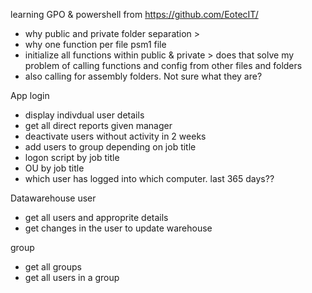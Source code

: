 

learning GPO & powershell from https://github.com/EotecIT/ 
* why public and private folder separation >
* why one function per file
psm1 file 
* initialize all functions within public & private > does that solve my problem of calling functions and config from other files and folders 
* also calling for assembly folders. Not sure what they are?

App 
login
* display indivdual user details
* get all direct reports given manager
* deactivate users without activity in 2 weeks
* add users to group depending on job title
* logon script by job title
* OU by job title
* which user has logged into which computer. last 365 days??


Datawarehouse
user
* get all users and approprite details
* get changes in the user to update warehouse

group
* get all groups
* get all users in a group